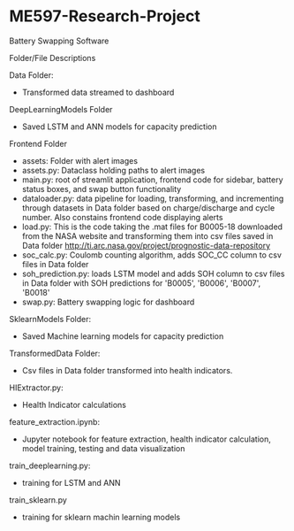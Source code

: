 # ME597-Research-Project
Battery Swapping Software

Folder/File Descriptions

Data Folder:
- Transformed data streamed to dashboard

DeepLearningModels Folder
- Saved LSTM and ANN models for capacity prediction

Frontend Folder
- assets: Folder with alert images
- assets.py: Dataclass holding paths to alert images
- main.py: root of streamlit application, frontend code for sidebar, battery status boxes, and swap button functionality
- dataloader.py: data pipeline for loading, transforming, and incrementing through datasets in Data folder based on charge/discharge and cycle number.  Also constains frontend code displaying alerts
- load.py:  This is the code taking the .mat files for B0005-18 downloaded from the NASA website and transforming them into csv files saved in Data folder
 http://ti.arc.nasa.gov/project/prognostic-data-repository
- soc_calc.py: Coulomb counting algorithm, adds SOC_CC column to csv files in Data folder
- soh_prediction.py: loads LSTM model and adds SOH column to csv files in Data folder with SOH predictions for 'B0005', 'B0006', 'B0007', 'B0018'
- swap.py: Battery swapping logic for dashboard

SklearnModels Folder:
- Saved Machine learning models for capacity prediction

TransformedData Folder:
- Csv files in Data folder transformed into health indicators.

HIExtractor.py:
- Health Indicator calculations

feature_extraction.ipynb:
- Jupyter notebook for feature extraction, health indicator calculation, model training, testing and data visualization

train_deeplearning.py:
- training for LSTM and ANN

train_sklearn.py
- training for sklearn machin learning models
  
